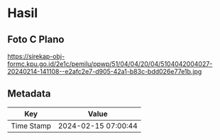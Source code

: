 # Hasil

## Foto C Plano

https://sirekap-obj-formc.kpu.go.id/2e1c/pemilu/ppwp/51/04/04/20/04/5104042004027-20240214-141108--e2afc2e7-d905-42a1-b83c-bdd026e77e1b.jpg


## Metadata

| Key        | Value               |
| ---------- | ------------------- |
| Time Stamp | 2024-02-15 07:00:44 |



